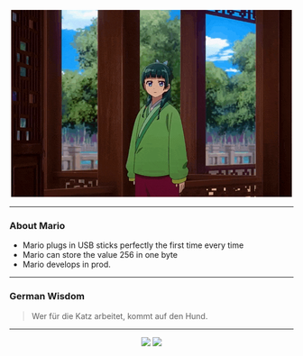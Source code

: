 <p align="center">
  <img src="assets/maomao.gif" />
</p>

---

### About Mario
- Mario plugs in USB sticks perfectly the first time every time
- Mario can store the value 256 in one byte
- Mario develops in prod.

---

### German Wisdom
> Wer für die Katz arbeitet, kommt auf den Hund.

---

<p align="center">
  <a>
    <img height="180em" src="https://github-readme-stats-eight-theta.vercel.app/api?username=Torfkopp&show_icons=true&theme=dark&include_all_commits=true&count_private=true"/>
  </a>
  <a href="https://github.com/Torfkopp?tab=repositories">
    <img height="180em" src="https://github-readme-stats-eight-theta.vercel.app/api/top-langs/?username=torfkopp&layout=compact&theme=dark&langs_count=8&hide=java"/>
  </a>
</p>
